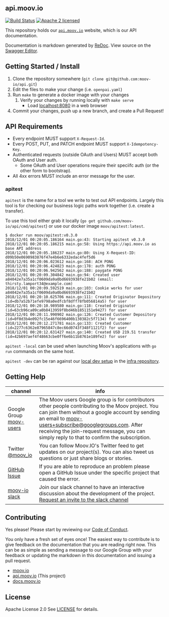 ## api.moov.io

[![Build Status](https://travis-ci.com/moov-io/api.svg?branch=master)](https://travis-ci.com/moov-io/api)
[![Apache 2 licensed](https://img.shields.io/badge/license-Apache2-blue.svg)](https://raw.githubusercontent.com/moov-io/api/master/LICENSE)

This repository holds our [`api.moov.io`](https://api.moov.io) website, which is our API documentation.

Documentation is markdown generated by [ReDoc](https://github.com/Rebilly/ReDoc). View source on the [Swagger Editor](https://editor.swagger.io/?url=https://raw.githubusercontent.com/moov-io/api/master/openapi.yaml).

## Getting Started / Install

1. Clone the repository somewhere (`git clone git@github.com:moov-io/api.git`)
1. Edit the files to make your change (i.e. `openpai.yaml`)
1. Run `make` to generate a docker image with your changes
   1. Verify your changes by running locally with `make serve`
      - Load [localhost:8080](http://localhost:8080) in a web browser
1. Commit your changes, push up a new branch, and create a Pull Request!

## API Requirements

- Every endpoint MUST support `X-Request-Id`.
- Every POST, PUT, and PATCH endpoint MUST support `X-Idempotency-Key`.
- Authenticated requests (outside OAuth and Users) MUST accept both OAuth and User auth.
   - Some OAuth and User operations require their speciifc auth (or the other form to bootstrap).
- All 4xx errors MUST include an error message for the user.

### apitest

`apitest` is the name for a tool we write to test out API endpoints. Largely this tool is for checking our business logic paths work together (i.e. create a transfer).

To use this tool either grab it locally (`go get github.com/moov-io/api/cmd/apitest`) or use our docker image `moov/apitest:latest`.

```
$ docker run moov/apitest:v0.3.0
2018/12/01 00:20:05.186164 main.go:43: Starting apitest v0.3.0
2018/12/01 00:20:05.186215 main.go:58: Using https://api.moov.io as base API address
2018/12/01 00:20:05.186237 main.go:80: Using X-Request-ID: d09b50e0690983876f47e4b6e6332edac4fef5d6
2018/12/01 00:20:06.023612 main.go:168: ACH PONG
2018/12/01 00:20:06.424823 main.go:178: auth PONG
2018/12/01 00:20:06.942562 main.go:188: paygate PONG
2018/12/01 00:20:09.304842 main.go:94: Created user a84042e7a35a1cf0609da9a0bd6693938fe21b02 (email: thirsty.lamport34@example.com)
2018/12/01 00:20:09.592519 main.go:103: Cookie works for user a84042e7a35a1cf0609da9a0bd6693938fe21b02
2018/12/01 00:20:10.625706 main.go:111: Created Originator Depository (id=db7a52b71efe9798a0edfcbf8dff78fb056814a5) for user
2018/12/01 00:20:10.989580 main.go:118: Created Originator (id=63cb96ca09ca0b8413959f8bd46b1851151e9427) for user
2018/12/01 00:20:11.990902 main.go:126: Created Customer Depository (id=0f0d3b4e092fc15e46f6696400b130382c5f7134) for user
2018/12/01 00:20:12.271781 main.go:133: Created Customer (id=2277c6362e87965847c8ec66d0743f348f1121f2) for user
2018/12/01 00:20:12.631427 main.go:140: Created USD 219.51 transfer (id=42b697aef4f48663cbe0ff6e6b11b8761e189fe2) for user
```

`apitest -local` can be used when launching Moov's applications with `go run` commands on the same host.

`apitest -dev` can be ran against our [local dev setup](https://github.com/moov-io/infra#local-development) in the [infra repository](https://github.com/moov-io/infra/tree/master/envs/dev).

## Getting Help

 channel | info
 ------- | -------
 Google Group [moov-users](https://groups.google.com/forum/#!forum/moov-users)| The Moov users Google group is for contributors other people contributing to the Moov project. You can join them without a google account by sending an email to [moov-users+subscribe@googlegroups.com](mailto:moov-users+subscribe@googlegroups.com). After receiving the join-request message, you can simply reply to that to confirm the subscription.
Twitter [@moov_io](https://twitter.com/moov_io)	| You can follow Moov.IO's Twitter feed to get updates on our project(s). You can also tweet us questions or just share blogs or stories.
[GitHub Issue](https://github.com/moov-io) | If you are able to reproduce an problem please open a GitHub Issue under the specific project that caused the error.
[moov-io slack](http://moov-io.slack.com/) | Join our slack channel to have an interactive discussion about the development of the project. [Request an invite to the slack channel](https://join.slack.com/t/moov-io/shared_invite/enQtNDE5NzIwNTYxODEwLTRkYTcyZDI5ZTlkZWRjMzlhMWVhMGZlOTZiOTk4MmM3MmRhZDY4OTJiMDVjOTE2MGEyNWYzYzY1MGMyMThiZjg)

## Contributing

Yes please! Please start by reviewing our [Code of Conduct](https://github.com/moov-io/ach/blob/master/CODE_OF_CONDUCT.md).

You only have a fresh set of eyes once! The easiest way to contribute is to give feedback on the documentation that you are reading right now. This can be as simple as sending a message to our Google Group with your feedback or updating the markdown in this documentation and issuing a pull request.

- [moov.io](https://moov.io/)
- [api.moov.io](https://api.moov.io/) (This project)
- [docs.moov.io](https://docs.moov.io/)

## License

Apache License 2.0 See [LICENSE](LICENSE) for details.
